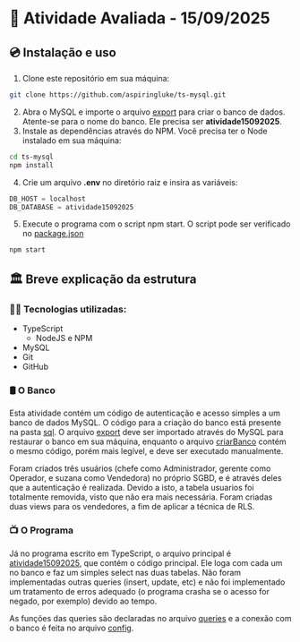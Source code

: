 # 📝 Atividade Avaliada - 15/09/2025

## 💿 Instalação e uso

1. Clone este repositório em sua máquina:
```bash
git clone https://github.com/aspiringluke/ts-mysql.git
```
2. Abra o MySQL e importe o arquivo [export](./sql/export.sql) para criar o banco de dados. Atente-se para o nome do banco. Ele precisa ser **atividade15092025**.
3. Instale as dependências através do NPM. Você precisa ter o Node instalado em sua máquina:
```bash
cd ts-mysql
npm install
```
4. Crie um arquivo **.env** no diretório raiz e insira as variáveis:
```js
DB_HOST = localhost
DB_DATABASE = atividade15092025
```
5. Execute o programa com o script npm start. O script pode ser verificado no [package.json](./package.json)
```bash
npm start
```

## 🏛 Breve explicação da estrutura

### 👩‍💻 Tecnologias utilizadas:
- TypeScript
    - NodeJS e NPM
- MySQL
- Git
- GitHub

### 🛢 O Banco
Esta atividade contém um código de autenticação e acesso simples a um banco de dados MySQL.
O código para a criação do banco está presente na pasta [sql](./sql). O arquivo [export](./sql/export.sql)
deve ser importado através do MySQL para restaurar o banco em sua máquina, enquanto o arquivo
[criarBanco](./sql/criarBanco.sql) contém o mesmo código, porém mais legível, e deve ser executado
manualmente.

Foram criados três usuários (chefe como Administrador, gerente como Operador, e suzana
como Vendedora) no próprio SGBD, e é através deles que a autenticação é realizada. Devido a isto,
a tabela usuarios foi totalmente removida, visto que não era mais necessária. Foram criadas duas
views para os vendedores, a fim de aplicar a técnica de RLS.

### 📺 O Programa
Já no programa escrito em TypeScript, o arquivo principal é [atividade15092025](./src/atividade15092025.ts),
que contém o código principal. Ele loga com cada um no banco e faz um simples select nas duas tabelas.
Não foram implementadas outras queries (insert, update, etc) e não foi implementado um tratamento de erros
adequado (o programa crasha se o acesso for negado, por exemplo) devido ao tempo.

As funções das queries são declaradas no arquivo [queries](./src/queries.ts) e a conexão com o banco é feita
no arquivo [config](./src/config/config.ts).